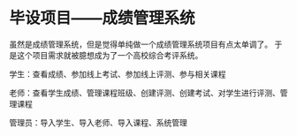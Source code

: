 # 毕设项目——成绩管理系统

虽然是成绩管理系统，但是觉得单纯做一个成绩管理系统项目有点太单调了。
于是这个项目需求就被臆想成为了一个高校综合考评系统。


学生：查看成绩、参加线上考试、参加线上评测、参与相关课程

老师：查看学生成绩、管理课程班级、创建评测、创建考试、对学生进行评测、管理课程

管理员：导入学生、导入老师、导入课程、系统管理